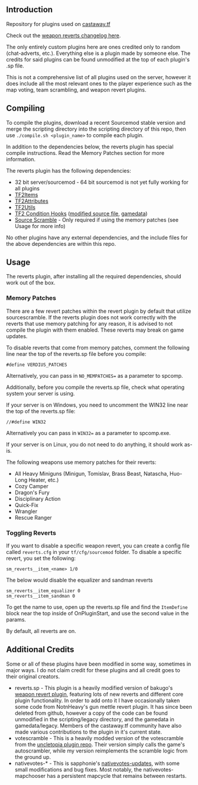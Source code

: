 ## Introduction
Repository for plugins used on [castaway.tf](https://castaway.tf/)

Check out the [weapon reverts changelog here](https://github.com/rsedxcftvgyhbujnkiqwe/castaway-plugins/blob/master/RevertsChangelog.md).

The only entirely custom plugins here are ones credited only to random (chat-adverts, etc.). Everything else is a plugin made by someone else. The credits for said plugins can be found unmodified at the top of each plugin's .sp file.

This is not a comprehensive list of all plugins used on the server, however it does include all the most relevant ones to the player experience such as the map voting, team scrambling, and weapon revert plugins. 

## Compiling

To compile the plugins, download a recent Sourcemod stable version and merge the scripting directory into the scripting directory of this repo, then use `./compile.sh <plugin_name>` to compile each plugin. 

In addition to the dependencies below, the reverts plugin has special compile instructions. Read the Memory Patches section for more information.

The reverts plugin has the following dependencies:
- 32 bit server/sourcemod - 64 bit sourcemod is not yet fully working for all plugins
- [TF2Items](https://github.com/nosoop/SMExt-TF2Items)
- [TF2Attributes](https://github.com/FlaminSarge/tf2attributes)
- [TF2Utils](https://github.com/nosoop/SM-TFUtils)
- [TF2 Condition Hooks](https://github.com/Scags/TF2-Condition-Hooks) ([modified source file](https://github.com/rsedxcftvgyhbujnkiqwe/castaway-plugins/blob/master/scripting/tf2condhooks.sp), [gamedata](https://github.com/rsedxcftvgyhbujnkiqwe/castaway-plugins/blob/master/gamedata/tf2.condmgr.txt))
- [Source Scramble](https://github.com/nosoop/SMExt-SourceScramble) - Only required if using the memory patches (see Usage for more info)

No other plugins have any external dependencies, and the include files for the above dependencies are within this repo.

## Usage

The reverts plugin, after installing all the required dependencies, should work out of the box. 

### Memory Patches

There are a few revert patches within the revert plugin by default that utilize sourcescramble. If the reverts plugin does not work correctly with the reverts that use memory patching for any reason, it is advised to not compile the plugin with them enabled. These reverts may break on game updates.

To disable reverts that come from memory patches, comment the following line near the top of the reverts.sp file before you compile:
```
#define VERDIUS_PATCHES
```
Alternatively, you can pass in `NO_MEMPATCHES=` as a parameter to spcomp.

Additionally, before you compile the reverts.sp file, check what operating system your server is using.

If your server is on Windows, you need to uncomment the WIN32 line near the top of the reverts.sp file:
```
//#define WIN32
```
Alternatively you can pass in `WIN32=` as a parameter to spcomp.exe.

If your server is on Linux, you do not need to do anything, it should work as-is.

The following weapons use memory patches for their reverts:
- All Heavy Miniguns (Minigun, Tomislav, Brass Beast, Natascha, Huo-Long Heater, etc.)
- Cozy Camper
- Dragon's Fury
- Disciplinary Action
- Quick-Fix
- Wrangler
- Rescue Ranger

### Toggling Reverts

If you want to disable a specific weapon revert, you can create a config file called `reverts.cfg` in your `tf/cfg/sourcemod` folder. To disable a specific revert, you set the following:

```
sm_reverts__item_<name> 1/0
```
The below would disable the equalizer and sandman reverts
```
sm_reverts__item_equalizer 0
sm_reverts__item_sandman 0
```

To get the name to use, open up the reverts.sp file and find the `ItemDefine` block near the top inside of OnPluginStart, and use the second value in the params.

By default, all reverts are on. 

## Additional Credits
Some or all of these plugins have been modified in some way, sometimes in major ways. I do not claim credit for these plugins and all credit goes to their original creators.

* reverts.sp - This plugin is a heavily modified version of bakugo's [weapon revert plugin](https://github.com/bakugo/sourcemod-plugins), featuring lots of new reverts and different core plugin functionality. In order to add onto it I have occasionally taken some code from NotnHeavy's gun mettle revert plugin. It has since been deleted from github, however a copy of the code can be found unmodified in the scripting/legacy directory, and the gamedata in gamedata/legacy. Members of the castaway.tf community have also made various contributions to the plugin in it's current state.
* votescramble - This is a heavily modded version of the votescramble from the [uncletopia plugin repo](https://github.com/leighmacdonald/uncletopia). Their version simply calls the game's autoscrambler, while my version reimplements the scramble logic from the ground up.
* nativevotes-* - This is sapphonie's [nativevotes-updates](https://github.com/sapphonie/sourcemod-nativevotes-updated), with some small modifications and bug fixes. Most notably, the nativevotes-mapchooser has a persistent mapcycle that remains between restarts.
